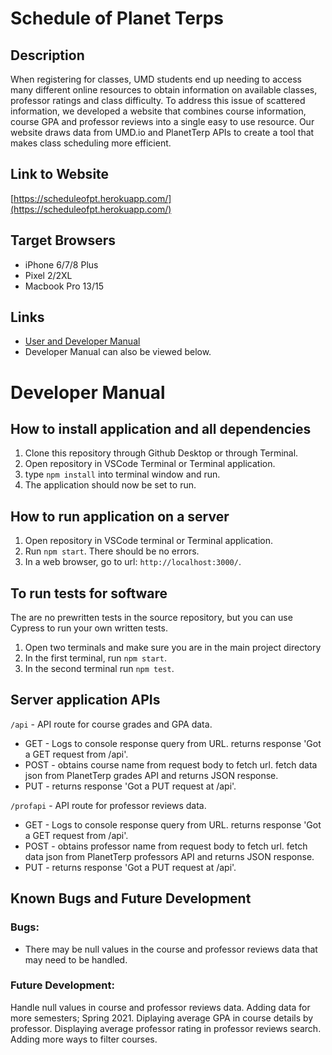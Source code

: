 # Schedule of Planet Terps

## Description
When registering for classes, UMD students end up needing to access many different online resources to obtain information on available classes, professor ratings and class difficulty. To address this issue of scattered information, we developed a website that combines course  information, course GPA and professor reviews into a single easy to use resource. Our website draws data from UMD.io and PlanetTerp APIs to create a  tool that makes class scheduling more efficient.

## Link to Website
[https://scheduleofpt.herokuapp.com/](https://scheduleofpt.herokuapp.com/)

## Target Browsers
* iPhone 6/7/8 Plus
* Pixel 2/2XL
* Macbook Pro 13/15

## Links
* [User and Developer Manual](https://scheduleofpt.herokuapp.com/documentation.html)
*  Developer Manual can also be viewed below.

# Developer Manual
## How to install application and all dependencies
1. Clone this repository through Github Desktop or through Terminal.
2. Open repository in VSCode Terminal or Terminal application.
3. type ```npm install``` into terminal window and run.
4. The application should now be set to run.

## How to run application on a server
1. Open repository in VSCode terminal or Terminal application.
2. Run ```npm start```. There should be no errors.
3. In a web browser, go to url: ```http://localhost:3000/```.

## To run tests for software
The are no prewritten tests in the source repository, but you can use Cypress to run your own written tests.
1. Open two terminals and make sure you are in the main project directory
2. In the first terminal, run ```npm start```.
3. In the second terminal run ```npm test```.

## Server application APIs
```/api``` - API route for course grades and GPA data.
* GET - Logs to console response query from URL. returns response 'Got a GET request from /api'.
* POST - obtains course name from request body to fetch url. fetch data json from PlanetTerp grades API and returns JSON response. 
* PUT - returns response 'Got a PUT request at /api'.

```/profapi``` - API route for professor reviews data.
* GET - Logs to console response query from URL. returns response 'Got a GET request from /api'.
* POST - obtains professor name from request body to fetch url. fetch data json from PlanetTerp professors API and returns JSON response. 
* PUT - returns response 'Got a PUT request at /api'.

## Known Bugs and Future Development
### Bugs:
- There may be null values in the course and professor reviews data that may need to be handled. 


### Future Development: 
Handle null values in course and professor reviews data.
Adding data for more semesters; Spring 2021.
Diplaying average GPA in course details by professor.
Displaying average professor rating in professor reviews search.
Adding more ways to filter courses.




